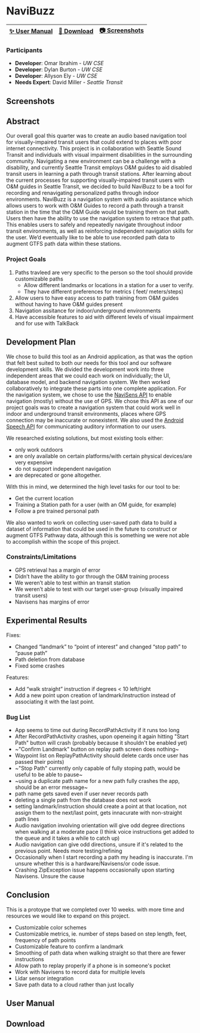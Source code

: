 # NaviBuzz
| [:sparkles: User Manual](#user-manual) | [:rocket: Download](#download) | [:camera: Screenshots](#screenshots) |
| --------------- | -------- | ----------- |
### Participants
* **Developer**: Omar Ibrahim - _UW CSE_
* **Developer**: Dylan Burton - _UW CSE_
* **Developer**: Allyson Ely - _UW CSE_
* **Needs Expert**: David Miller - _Seattle Transit_

## Screenshots

## Abstract
Our overall goal this quarter was to create an audio based navigation tool for visually-impaired transit users that could extend to places with poor internet connectivity. This project is in collaboration with Seattle Sound Transit and individuals with visual impairment disabilities in the surrounding community. Navigating a new environment can be a challenge with a disability, and currently Seattle Transit employs O&M guides to aid disabled transit users in learning a path through transit stations. After learning about the current processes for supporting visually-impaired transit users with O&M guides in Seattle Transit, we decided to build NaviBuzz to be a tool for recording and renavigating personalized paths through indoor environments. NaviBuzz is a navigation system with audio assistance which allows users to work with O&M Guides to record a path through a transit station in the time that the O&M Guide would be training them on that path. Users then have the ability to use the navigation system to retrace that path. This enables users to safely and repeatedly navigate throughout indoor transit environments, as well as reinforcing independent navigation skills for the user. We’d eventually like to be able to use recorded path data to augment GTFS path data within these stations.

### Project Goals
1. Paths travleed are very specific to the person so the tool should provide customizable paths
    - Allow different landmarks or locations in a station for a user to verify.  
    - They have different preferences for metrics ( feet/ meters/steps)  
2. Allow users to have easy access to path training from O&M guides without having to have O&M guides present
3. Navigation assitance for indoor/underground environments
4. Have accessible features to aid with different levels of visual impairment and for use with TalkBack

## Development Plan
We chose to build this tool as an Android application, as that was the option that felt best suited to both our needs for this tool and our software development skills. We divided the development work into three independent areas that we could each work on individually; the UI, database model, and backend navigation system. We then worked collaboratively to integrate these parts into one complete application. For the navigation system, we chose to use the [NaviSens API](https://www.navisens.com/) to enable navigation (mostly) without the use of GPS. We chose this API as one of our project goals was to create a navigation system that could work well in indoor and underground transit environments, places where GPS connection may be inaccurate or nonexistent. We also used the [Android Speech API](https://developer.android.com/reference/android/speech/package-summary) for communicating auditory information to our users.

We researched existing solutions, but most existing tools either: 
- only work outdoors
- are only available on certain platforms/with certain physical devices/are very expensive
- do not support independent navigation
- are deprecated or gone altogether. 

With this in mind, we determined the high level tasks for our tool to be:
- Get the current location
- Training a Station path for a user (with an OM guide, for example)
- Follow a pre trained personal path 

We also wanted to work on collecting user-saved path data to build a dataset of information that could be used in the future to construct or augment GTFS Pathway data, although this is something we were not able to accomplish within the scope of this project.

### Constraints/Limitations
- GPS retrieval has a margin of error
- Didn’t have the ability to gor through the O&M training process
- We weren’t able to test within an transit station
- We weren’t able to test with our target user-group (visually impaired transit users)
- Navisens has margins of error


## Experimental Results

Fixes:
- Changed “landmark” to “point of interest” and changed “stop path” to “pause path”
- Path deletion from database
- Fixed some crashes

Features:
- Add “walk straight” instruction if degrees < 10 left/right
- Add a new point upon creation of landmark/instruction instead of associating it with the last point. 


### Bug List
- App seems to time out during RecordPathActivity if it runs too long
- After RecordPathActivity crashes, upon openeing it again hitting "Start Path" button will crash (probably because it shouldn't be enabled yet)
- ~"Confirm Landmark" button on replay path screen does nothing~ 
- Waypoint list on ReplayPathActivity should delete cards once user has passed their points)
- ~"Stop Path" currently only capable of fully stoping path, would be useful to be able to pause~
- ~using a duplicate path name for a new path fully crashes the app, should be an error message~
- path name gets saved even if user never records path
- deleting a single path from the database does not work
- setting landmark/instruction should create a point at that location, not assign them to the next/last point, gets innacurate with non-straight path lines
- Audio navigation involving orientation will give odd degree directions when walking at a moderate pace (I think voice instructions get added to the queue and it takes a while to catch up)
- Audio navigation can give odd directions, unsure if it's related to the previous point. Needs more testing/refining
- Occasionally when I start recording a path my heading is inaccurate. I'm unsure whether this is a hardware/Navisens/or code issue.
- Crashing ZipException issue happens occasionally upon starting Navisens. Unsure the cause

## Conclusion
This is a protoype that we completed over 10 weeks. with more time and resources we would like to expand on this project. 
- Customizable color schemes
- Customizable metrics, ie. number of steps based on step length, feet, frequency of path points
- Customizable feature to confirm a landmark
- Smoothing of path data when walking straight so that there are fewer instructions
- Allow path to replay properly if a phone is in someone's pocket
- Work with Navisens to record data for multiple levels 
- Lidar sensor integration
- Save path data to a cloud rather than just locally

## User Manual


## Download
